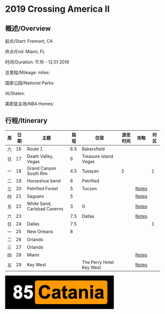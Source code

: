 # 2019 Crossing America II

## 概述/Overview

起点/Start: Fremont, CA

终点/End: Miami, FL 

时间/Duration: 11.16 - 12.01 2019

总里程/Mileage: miles:

国家公园/National Parks: 

州/States: 

美职篮主场/NBA Homes: 


## 行程/Itinerary

|周|日期|主题|路程|住宿|游览时间|攻略|时区|
|--|---|----|---|-|-|-|-|
|六|16|Route 1|6.5|Bakersfield||||
|日|17|Death Valley, Vegas|6|Treasure island Vegas||||
|一|18|Grand Canyon South Rim|4.5|Tusayan|2||1|
|二|19|Horseshoe bend|6|Petrified||||
|三|20|Petrified Forest|5|Tucson||[Notes](http://www.meilvtong.com/viewthread.php?tid=77)||
|四|21|Saguaro|5|||[Notes](http://www.meilvtong.com/viewthread.php?tid=74)||
|五|22|White Sand, Carlsbad Caverns|3|G||[Notes](http://www.meilvtong.com/viewthread.php?tid=55)||
|六|23||7.5|Dallas||[Notes](http://www.meilvtong.com/viewthread.php?tid=330)||
|日|24|Dallas|7.5||||1|
|一|25|New Orleans|8|||||
|二|26|Orlando||||||
|三|27|Orlando||||||
|四|28|Miami||||[Notes](http://www.meilvtong.com/viewthread.php?tid=37)||
|五|29|Key West||The Perry Hotel Key West||[Notes](http://www.meilvtong.com/viewthread.php?tid=35)||



![Hi](resources/logo.png)
